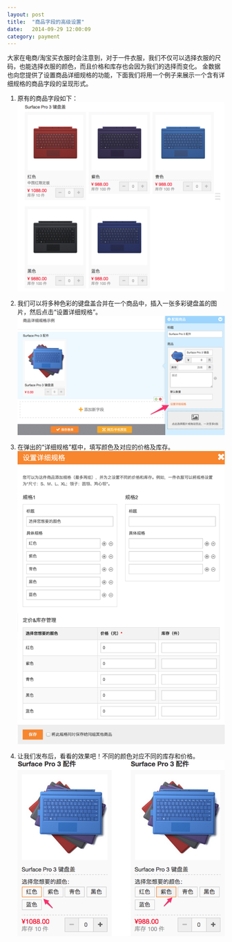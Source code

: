 ```yaml
---
layout: post
title:  "商品字段的高级设置"
date:   2014-09-29 12:00:09
category: payment
---
```


大家在电商/淘宝买衣服时会注意到，对于一件衣服，我们不仅可以选择衣服的尺码，也能选择衣服的颜色，而且价格和库存也会因为我们的选择而变化。
金数据也向您提供了设置商品详细规格的功能，下面我们将用一个例子来展示一个含有详细规格的商品字段的呈现形式。

1. 原有的商品字段如下：
	![](/images/goods-field-detail-1.png)

2. 我们可以将多种色彩的键盘盖合并在一个商品中，插入一张多彩键盘盖的图片，然后点击“设置详细规格”。
	![](/images/goods-field-detail-2.png)

3. 在弹出的“详细规格”框中，填写颜色及对应的价格及库存。
	![](/images/goods-field-detail-3.png)

4. 让我们发布后，看看的效果吧！不同的颜色对应不同的库存和价格。
	![](/images/goods-field-detail-4.png)

